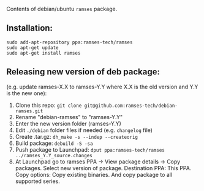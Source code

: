 Contents of debian/ubuntu `ramses` package.

## Installation:

```shell
sudo add-apt-repository ppa:ramses-tech/ramses
sudo apt-get update
sudo apt-get install ramses
```

## Releasing new version of deb package:

(e.g. update ramses-X.X to ramses-Y.Y where X.X is the old version and Y.Y is the new one):

1. Clone this repo: `git clone git@github.com:ramses-tech/debian-ramses.git`
2. Rename "debian-ramses" to "ramses-Y.Y"
3. Enter the new version folder (ramses-Y.Y)
4. Edit `./debian` folder files if needed (e.g. `changelog` file)
5. Create .tar.gz: `dh_make -s --indep --createorig`
6. Build package: `debuild -S -sa`
7. Push package to Launchpad: `dput ppa:ramses-tech/ramses ../ramses_Y.Y_source.changes`
8. At Launchpad go to ramses PPA -> View package details -> Copy packages. Select new version of package. Destination PPA: This PPA.  Copy options: Copy existing binaries. And copy package to all supported series.
